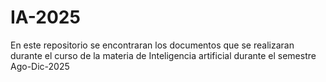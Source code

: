 # IA-2025
En este repositorio se encontraran los documentos que se realizaran durante el curso de la materia de Inteligencia artificial durante el semestre Ago-Dic-2025
